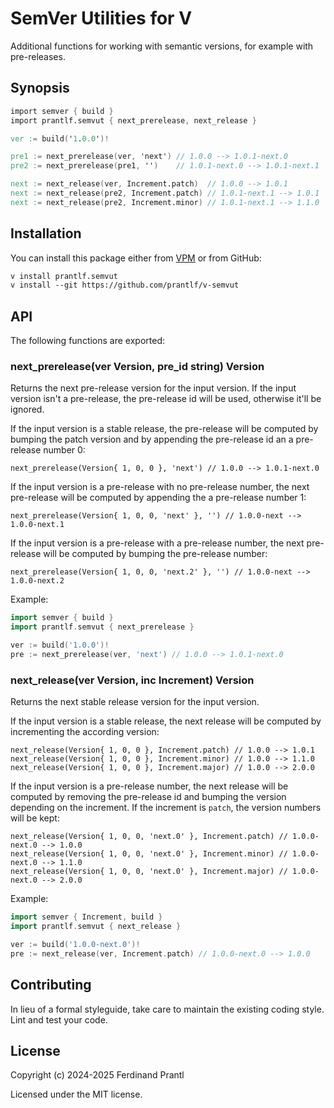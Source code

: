 # SemVer Utilities for V

Additional functions for working with semantic versions, for example with pre-releases.

## Synopsis

```v
import semver { build }
import prantlf.semvut { next_prerelease, next_release }

ver := build('1.0.0')!

pre1 := next_prerelease(ver, 'next') // 1.0.0 --> 1.0.1-next.0
pre2 := next_prerelease(pre1, '')    // 1.0.1-next.0 --> 1.0.1-next.1

next := next_release(ver, Increment.patch)  // 1.0.0 --> 1.0.1
next := next_release(pre2, Increment.patch) // 1.0.1-next.1 --> 1.0.1
next := next_release(pre2, Increment.minor) // 1.0.1-next.1 --> 1.1.0
```

## Installation

You can install this package either from [VPM] or from GitHub:

```txt
v install prantlf.semvut
v install --git https://github.com/prantlf/v-semvut
```

## API

The following functions are exported:

### next_prerelease(ver Version, pre_id string) Version

Returns the next pre-release version for the input version. If the input version isn't a pre-release, the pre-release id will be used, otherwise it'll be ignored.

If the input version is a stable release, the pre-release will be computed by bumping the patch version and by appending the pre-release id an a pre-release number 0:

    next_prerelease(Version{ 1, 0, 0 }, 'next') // 1.0.0 --> 1.0.1-next.0

If the input version is a pre-release with no pre-release number, the next pre-release will be computed by appending the a pre-release number 1:

    next_prerelease(Version{ 1, 0, 0, 'next' }, '') // 1.0.0-next --> 1.0.0-next.1

If the input version is a pre-release with a pre-release number, the next pre-release will be computed by bumping the  pre-release number:

    next_prerelease(Version{ 1, 0, 0, 'next.2' }, '') // 1.0.0-next --> 1.0.0-next.2

Example:

```go
import semver { build }
import prantlf.semvut { next_prerelease }

ver := build('1.0.0')!
pre := next_prerelease(ver, 'next') // 1.0.0 --> 1.0.1-next.0
```

### next_release(ver Version, inc Increment) Version

Returns the next stable release version for the input version.

If the input version is a stable release, the next release will be computed by incrementing the according version:

    next_release(Version{ 1, 0, 0 }, Increment.patch) // 1.0.0 --> 1.0.1
    next_release(Version{ 1, 0, 0 }, Increment.minor) // 1.0.0 --> 1.1.0
    next_release(Version{ 1, 0, 0 }, Increment.major) // 1.0.0 --> 2.0.0

If the input version is a pre-release number, the next release will be computed by removing the pre-release id and bumping the version depending on the increment. If the increment is `patch`, the version numbers will be kept:

    next_release(Version{ 1, 0, 0, 'next.0' }, Increment.patch) // 1.0.0-next.0 --> 1.0.0
    next_release(Version{ 1, 0, 0, 'next.0' }, Increment.minor) // 1.0.0-next.0 --> 1.1.0
    next_release(Version{ 1, 0, 0, 'next.0' }, Increment.major) // 1.0.0-next.0 --> 2.0.0

Example:

```go
import semver { Increment, build }
import prantlf.semvut { next_release }

ver := build('1.0.0-next.0')!
pre := next_release(ver, Increment.patch) // 1.0.0-next.0 --> 1.0.0
```

## Contributing

In lieu of a formal styleguide, take care to maintain the existing coding style. Lint and test your code.

## License

Copyright (c) 2024-2025 Ferdinand Prantl

Licensed under the MIT license.

[VPM]: https://vpm.vlang.io/packages/prantlf.semvut
